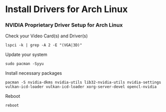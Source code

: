 # Install Drivers for Arch Linux

### NVIDIA Proprietary Driver Setup for Arch Linux

Check your Video Card(s) and Driver(s)

    lspci -k | grep -A 2 -E "(VGA|3D)"

Update your system

    sudo pacman -Syyu

Install necessary packages

    pacman -S nvidia-dkms nvidia-utils lib32-nvidia-utils nvidia-settings vulkan-icd-loader vulkan-icd-loader xorg-server-devel opencl-nvidia

Reboot

    reboot
